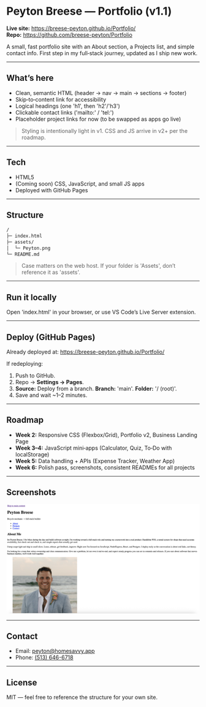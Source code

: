# Peyton Breese — Portfolio (v1.1)

**Live site:** https://breese-peyton.github.io/Portfolio/  
**Repo:** https://github.com/breese-peyton/Portfolio

A small, fast portfolio site with an About section, a Projects list, and simple contact info. First step in my full‑stack journey, updated as I ship new work.

---

## What’s here

- Clean, semantic HTML (header → nav → main → sections → footer)
- Skip‑to‑content link for accessibility
- Logical headings (one 'h1', then 'h2'/'h3')
- Clickable contact links ('mailto:' / 'tel:')
- Placeholder project links for now (to be swapped as apps go live)

> Styling is intentionally light in v1. CSS and JS arrive in v2+ per the roadmap.

---

## Tech

- HTML5  
- (Coming soon) CSS, JavaScript, and small JS apps
- Deployed with GitHub Pages

---

## Structure

```
/
├─ index.html
├─ assets/
│  └─ Peyton.png
└─ README.md
```

> Case matters on the web host. If your folder is 'Assets', don’t reference it as 'assets'.

---

## Run it locally

Open 'index.html' in your browser, or use VS Code’s Live Server extension.

---

## Deploy (GitHub Pages)

Already deployed at: https://breese-peyton.github.io/Portfolio/

If redeploying:
1) Push to GitHub.  
2) Repo → **Settings → Pages**.  
3) **Source:** Deploy from a branch. **Branch:** 'main'. **Folder:** '/ (root)'.  
4) Save and wait ~1–2 minutes.

---

## Roadmap

- **Week 2:** Responsive CSS (Flexbox/Grid), Portfolio v2, Business Landing Page
- **Week 3–4:** JavaScript mini‑apps (Calculator, Quiz, To‑Do with localStorage)
- **Week 5:** Data handling + APIs (Expense Tracker, Weather App)
- **Week 6:** Polish pass, screenshots, consistent READMEs for all projects

---

## Screenshots

![Portfolio home](./assets/screenshot-home.png)

---

## Contact

- Email: [peyton@homesavvy.app](mailto:peyton@homesavvy.app)  
- Phone: [(513) 646-6718](tel:+15136466718)

---

## License

MIT — feel free to reference the structure for your own site.
